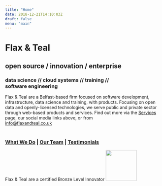 ```yaml
---
title: "Home"
date: 2018-12-21T14:10:03Z
draft: false
menu: "main"
---
```


# Flax &amp; Teal
## open source / innovation / enterprise

### data science // cloud systems // training // software&nbsp;engineering

Flax & Teal are a Belfast-based firm focused on software development, infrastructure, data science and training, with products. Focusing on open data and openly-licensed technologies, we serve public and private sector through web-based products and services. Find out more via the [Services](http://flaxandteal.co.uk/services) page, our social media links above, or from<br/> <a href='mailto:info@flaxandteal.co.uk'>info@flaxandteal.co.uk</a></br>  

### <br>[What We Do](https://flaxandteal.co.uk/video) | [Our Team](https://flaxandteal.co.uk/team/) | [Testimonials](https://flaxandteal.co.uk/testimonials/)</br>
Flax & Teal are a certified Bronze Level Innovator 
<img src="/images/- Bronze Innovator Stamp.png" width="100" height="100">
